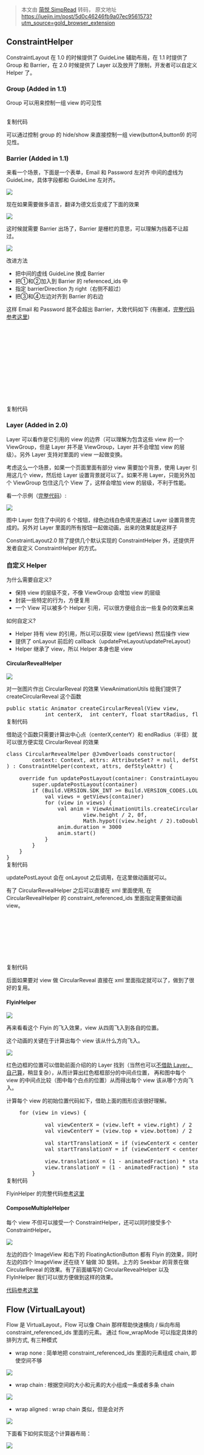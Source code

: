 > 本文由 [简悦 SimpRead](http://ksria.com/simpread/) 转码， 原文地址 https://juejin.im/post/5d0c46246fb9a07ec9561573?utm_source=gold_browser_extension

## ConstraintHelper

ConstraintLayout 在 1.0 的时候提供了 GuideLine 辅助布局，在 1.1 时提供了 Group 和 Barrier，在 2.0 时候提供了 Layer 以及放开了限制，开发者可以自定义 Helper 了。

### Group (Added in 1.1)

Group 可以用来控制一组 view 的可见性

<pre>    <android.support.constraint.Group
              android:id="@+id/group"
              android:layout_width="wrap_content"
              android:layout_height="wrap_content"
              android:visibility="visible"
              app:constraint_referenced_ids="button4,button9" />
复制代码
</pre>

可以通过控制 group 的 hide/show 来直接控制一组 view(button4,button9) 的可见性。

### Barrier (Added in 1.1)

来看一个场景，下面是一个表单，Email 和 Password 左对齐 中间的虚线为 GuideLine，具体字段都和 GuideLine 左对齐。

![](https://user-gold-cdn.xitu.io/2019/6/20/16b7364b1b495483?imageView2/0/w/1280/h/960/format/webp/ignore-error/1)

现在如果需要做多语言，翻译为德文后变成了下面的效果

![](https://user-gold-cdn.xitu.io/2019/6/20/16b7364b1b5f6c14?imageView2/0/w/1280/h/960/format/webp/ignore-error/1)

这时候就需要 Barrier 出场了，Barrier 是栅栏的意思，可以理解为挡着不让超过。

![](https://user-gold-cdn.xitu.io/2019/6/20/16b7364b1c7a4a19?imageView2/0/w/1280/h/960/format/webp/ignore-error/1)

改进方法

*   把中间的虚线 GuideLine 换成 Barrier
*   把①和②加入到 Barrier 的 referenced_ids 中
*   指定 barrierDirection 为 right（右侧不超过）
*   把③和④左边对齐到 Barrier 的右边

这样 Email 和 Password 就不会超出 Barrier，大致代码如下 (有删减，[完整代码参考这里](https://link.juejin.im?target=https%3A%2F%2Fgithub.com%2Ffeng0403%2FConstraintLayoutSamples%2Fblob%2Fmaster%2Fapp%2Fsrc%2Fmain%2Fres%2Flayout%2Factivity_main3.xml))

<pre><?xml version="1.0" encoding="utf-8"?>
<android.support.constraint.ConstraintLayout>
    <TextView
        android:id="@+id/tv_email"
        app:layout_constraintBottom_toTopOf="@+id/tv_password"
        app:layout_constraintStart_toStartOf="@+id/tv_password"
        app:layout_constraintTop_toTopOf="parent"
        tools:text="E-mail Addresse" />

    <EditText
        android:id="@+id/et_email"
        android:text="me@gmail.com"
        app:layout_constraintBaseline_toBaselineOf="@+id/tv_email"
        app:layout_constraintStart_toEndOf="@+id/barrier" />

    <TextView
        android:id="@+id/tv_password"
        app:layout_constraintBottom_toBottomOf="parent"
        app:layout_constraintTop_toBottomOf="@+id/tv_email" />

    <EditText
        android:id="@+id/et_password"
        android:inputType="textPassword"
        android:text="2321321"
        app:layout_constraintBaseline_toBaselineOf="@+id/tv_password"
        app:layout_constraintStart_toEndOf="@+id/barrier" />

    <android.support.constraint.Barrier
        android:id="@+id/barrier"
        app:barrierDirection="right"
        app:constraint_referenced_ids="tv_email,tv_password" />

</android.support.constraint.ConstraintLayout>
复制代码
</pre>

### Layer (Added in 2.0)

Layer 可以看作是它引用的 view 的边界（可以理解为包含这些 view 的一个 ViewGroup，但是 Layer 并不是 ViewGroup，Layer 并不会增加 view 的层级）。另外 Layer 支持对里面的 view 一起做变换。

考虑这么一个场景，如果一个页面里面有部分 view 需要加个背景，使用 Layer 引用这几个 view，然后给 Layer 设置背景就可以了。如果不用 Layer，只能另外加个 ViewGroup 包住这几个 View 了，这样会增加 view 的层级，不利于性能。

看一个示例（[完整代码](https://link.juejin.im?target=https%3A%2F%2Fgithub.com%2Ffeng0403%2FConstraintLayoutSamples%2Fblob%2Fmaster%2Fapp%2Fsrc%2Fmain%2Fjava%2Fcn%2Ffeng%2Fconstraintlayoutsample%2Factivity%2FLayerActivity.kt)）:

![](https://user-gold-cdn.xitu.io/2019/6/20/16b7364b1df0f985?imageslim)

图中 Layer 包住了中间的 6 个按钮，绿色边线白色填充是通过 Layer 设置背景完成的。另外对 Layer 里面的所有按钮一起做动画，出来的效果就是这样子

ConstraintLayout2.0 除了提供几个默认实现的 ConstraintHelper 外，还提供开发者自定义 ConstraintHelper 的方式。

### 自定义 Helper

为什么需要自定义?

*   保持 view 的层级不变，不像 ViewGroup 会增加 view 的层级
*   封装一些特定的行为，方便复用
*   一个 View 可以被多个 Helper 引用，可以很方便组合出一些复杂的效果出来

如何自定义?

*   Helper 持有 view 的引用，所以可以获取 view (getViews) 然后操作 view
*   提供了 onLayout 前后的 callback（updatePreLayout/updatePreLayout）
*   Helper 继承了 view，所以 Helper 本身也是 view

#### CircularRevealHelper

![](https://user-gold-cdn.xitu.io/2019/6/20/16b7364b1e037ba5?imageslim)

对一张图片作出 CircularReveal 的效果 ViewAnimationUtils 给我们提供了 createCircularReveal 这个函数

<pre>public static Animator createCircularReveal(View view,
            int centerX,  int centerY, float startRadius, float endRadius) 
复制代码
</pre>

借助这个函数只需要计算出中心点（centerX,centerY）和 endRadius（半径）就可以很方便实现 CircularReveal 的效果

<pre>class CircularRevealHelper @JvmOverloads constructor(
        context: Context, attrs: AttributeSet? = null, defStyleAttr: Int = 0
) : ConstraintHelper(context, attrs, defStyleAttr) {

    override fun updatePostLayout(container: ConstraintLayout) {
        super.updatePostLayout(container)
        if (Build.VERSION.SDK_INT >= Build.VERSION_CODES.LOLLIPOP) {
            val views = getViews(container)
            for (view in views) {
                val anim = ViewAnimationUtils.createCircularReveal(view, view.width / 2,
                        view.height / 2, 0f,
                        Math.hypot((view.height / 2).toDouble(), (view.width / 2).toDouble()).toFloat())
                anim.duration = 3000
                anim.start()
            }
        }
    }
}
复制代码
</pre>

updatePostLayout 会在 onLayout 之后调用，在这里做动画就可以。

有了 CircularRevealHelper 之后可以直接在 xml 里面使用, 在 CircularRevealHelper 的 constraint_referenced_ids 里面指定需要做动画 view。

<pre><?xml version="1.0" encoding="utf-8"?>
<android.support.constraint.ConstraintLayout xmlns:android="http://schemas.android.com/apk/res/android"
    xmlns:app="http://schemas.android.com/apk/res-auto"
    xmlns:tools="http://schemas.android.com/tools"
    android:layout_width="match_parent"
    android:layout_height="match_parent">

    <ImageView
        android:id="@+id/img_mario"
        android:layout_width="wrap_content"
        android:layout_height="wrap_content"
        app:layout_constraintBottom_toBottomOf="parent"
        app:layout_constraintEnd_toEndOf="parent"
        app:layout_constraintStart_toStartOf="parent"
        app:layout_constraintTop_toTopOf="parent"
        app:srcCompat="@drawable/mario" />

    <cn.feng.constraintLayout2.helps.CircularRevealHelper
        android:id="@+id/helper"
        android:layout_width="wrap_content"
        android:layout_height="wrap_content"
        app:constraint_referenced_ids="img_mario"
        tools:ignore="MissingConstraints" />

</android.support.constraint.ConstraintLayout>
复制代码
</pre>

后面如果要对 view 做 CircularReveal 直接在 xml 里面指定就可以了，做到了很好的复用。

#### FlyinHelper

![](https://user-gold-cdn.xitu.io/2019/6/20/16b7364b1d3586bd?imageslim)

再来看看这个 Flyin 的飞入效果，view 从四周飞入到各自的位置。

这个动画的关键在于计算出每个 view 该从什么方向飞入。

![](https://user-gold-cdn.xitu.io/2019/6/20/16b7364b50a10938?imageView2/0/w/1280/h/960/format/webp/ignore-error/1)

红色边框的位置可以借助前面介绍的的 Layer 找到（当然也可以[不借助 Layer，自己算](https://link.juejin.im?target=https%3A%2F%2Fgithub.com%2Ffeng0403%2FConstraintLayoutSamples%2Fblob%2Fmaster%2Fapp%2Fsrc%2Fmain%2Fjava%2Fcn%2Ffeng%2Fconstraintlayoutsample%2Fhelps%2FFlyinHelper.kt)，稍显复杂），从而计算出红色框框部分的中间点位置， 再和图中每个 view 的中间点比较（图中每个白点的位置）从而得出每个 view 该从哪个方向飞入。

计算每个 view 的初始位置代码如下，借助上面的图形应该很好理解。

<pre>    for (view in views) {

            val viewCenterX = (view.left + view.right) / 2
            val viewCenterY = (view.top + view.bottom) / 2

            val startTranslationX = if (viewCenterX < centerPoint.x) -2000f else 2000f
            val startTranslationY = if (viewCenterY < centerPoint.y) -2000f else 2000f

            view.translationX = (1 - animatedFraction) * startTranslationX
            view.translationY = (1 - animatedFraction) * startTranslationY
        }
复制代码
</pre>

FlyinHelper 的完整代码[参考这里](https://link.juejin.im?target=https%3A%2F%2Fgithub.com%2Ffeng0403%2FConstraintLayoutSamples%2Fblob%2Fmaster%2Fapp%2Fsrc%2Fmain%2Fjava%2Fcn%2Ffeng%2Fconstraintlayoutsample%2Fhelps%2FFlyin2Helper.kt)

#### ComposeMultipleHelper

每个 view 不但可以接受一个 ConstraintHelper，还可以同时接受多个 ConstraintHelper。

![](https://user-gold-cdn.xitu.io/2019/6/20/16b7364b540a1cf8?imageslim)

左边的四个 ImageView 和右下的 FloatingActionButton 都有 Flyin 的效果，同时左边的四个 ImageView 还在绕 Y 轴做 3D 旋转。上方的 Seekbar 的背景在做 CircularReveal 的效果。有了前面编写的 CircularRevealHelper 以及 FlyInHelper 我们可以很方便做到这样的效果。

[代码参考这里](https://link.juejin.im?target=https%3A%2F%2Fgithub.com%2Ffeng0403%2FConstraintLayoutSamples%2Fblob%2Fmaster%2Fapp%2Fsrc%2Fmain%2Fres%2Flayout%2Flayout_multiple_helper.xml)

## Flow (VirtualLayout)

Flow 是 VirtualLayout，Flow 可以像 Chain 那样帮助快速横向 / 纵向布局 constraint_referenced_ids 里面的元素。 通过 flow_wrapMode 可以指定具体的排列方式, 有三种模式

*   wrap none : 简单地把 constraint_referenced_ids 里面的元素组成 chain, 即使空间不够

![](https://user-gold-cdn.xitu.io/2019/6/20/16b7364b5693d337?imageView2/0/w/1280/h/960/format/webp/ignore-error/1)

*   wrap chain : 根据空间的大小和元素的大小组成一条或者多条 chain

![](https://user-gold-cdn.xitu.io/2019/6/20/16b7364b5a39cb1d?imageView2/0/w/1280/h/960/format/webp/ignore-error/1)

*   wrap aligned : wrap chain 类似，但是会对齐

![](https://user-gold-cdn.xitu.io/2019/6/20/16b7364b6c30dca9?imageView2/0/w/1280/h/960/format/webp/ignore-error/1)

下面看下如何实现这个计算器布局：

![](https://user-gold-cdn.xitu.io/2019/6/20/16b7364b601f1a6c?imageView2/0/w/1280/h/960/format/webp/ignore-error/1)

<pre><?xml version="1.0" encoding="utf-8"?>
<android.support.constraint.ConstraintLayout xmlns:android="http://schemas.android.com/apk/res/android"
    xmlns:app="http://schemas.android.com/apk/res-auto"
    xmlns:tools="http://schemas.android.com/tools"
    android:layout_width="match_parent"
    android:layout_height="match_parent"
    tools:context=".activity.MainActivity">

    <android.support.constraint.helper.Flow
        android:id="@+id/flow"
        android:layout_width="match_parent"
        android:layout_height="wrap_content"
        android:background="#FFC107"
        android:padding="20dp"
        app:constraint_referenced_ids="tv_num_7,tv_num_8,tv_num_9,tv_num_4,tv_num_5,tv_num_6,tv_num_1,tv_num_2,tv_num_3,tv_num_0,tv_operator_div,tv_dot,tv_operator_times"
        app:flow_horizontalGap="10dp"
        app:flow_maxElementsWrap="3"
        app:flow_verticalGap="10dp"
        app:flow_wrapMode="aligned"
        app:layout_constraintBottom_toBottomOf="parent"
        app:layout_constraintEnd_toEndOf="parent"
        app:layout_constraintStart_toStartOf="parent" />

    <TextView
        android:id="@+id/tv_num_7"
        style="@style/text_view_style"
        android:text="7" />

    <TextView
        android:id="@+id/tv_num_8"
        style="@style/text_view_style"
        android:text="8" />

    <TextView
        android:id="@+id/tv_num_9"
        style="@style/text_view_style"
        android:text="9" />

    <TextView
        android:id="@+id/tv_num_4"
        style="@style/text_view_style"
        android:text="4" />

    <TextView
        android:id="@+id/tv_num_5"
        style="@style/text_view_style"
        android:text="5" />

    <TextView
        android:id="@+id/tv_num_6"
        style="@style/text_view_style"
        android:text="6" />

    <TextView
        android:id="@+id/tv_num_1"
        style="@style/text_view_style"
        android:text="1" />

    <TextView
        android:id="@+id/tv_num_2"
        style="@style/text_view_style"
        android:text="2" />

    <TextView
        android:id="@+id/tv_num_3"
        style="@style/text_view_style"
        android:text="3" />

    <TextView
        android:id="@+id/tv_num_0"
        style="@style/text_view_style"
        android:text="0" />

    <TextView
        android:id="@+id/tv_operator_div"
        style="@style/text_view_style"
        android:text="/"
        tools:layout_editor_absoluteX="156dp"
        tools:layout_editor_absoluteY="501dp" />

    <TextView
        android:id="@+id/tv_operator_times"
        style="@style/text_view_style"
        android:text="*" />

    <TextView
        android:id="@+id/tv_dot"
        style="@style/text_view_style"
        android:text="."
        tools:layout_editor_absoluteX="278dp"
        tools:layout_editor_absoluteY="501dp" />

    <TextView
        android:id="@+id/KE"
        android:layout_width="0dp"
        android:layout_height="0dp"
        android:background="#00BCD4"
        android:gravity="center"
        android:text="Compute"
        android:textColor="@android:color/white"
        android:textSize="24sp"
        app:layout_constraintBottom_toBottomOf="@+id/tv_operator_times"
        app:layout_constraintEnd_toEndOf="@+id/tv_dot"
        app:layout_constraintHorizontal_bias="1.0"
        app:layout_constraintStart_toStartOf="@+id/tv_operator_div"
        app:layout_constraintTop_toTopOf="@+id/tv_operator_times" />

    <TextView
        android:id="@+id/KR"
        android:layout_width="0dp"
        android:layout_height="0dp"
        android:background="#03A9F4"
        android:gravity="right|center_vertical"
        android:paddingEnd="16dp"
        android:text="0"
        android:textColor="@android:color/white"
        android:textSize="58sp"
        app:layout_constraintBottom_toTopOf="@+id/flow"
        app:layout_constraintEnd_toEndOf="@+id/flow"
        app:layout_constraintStart_toStartOf="@+id/flow"
        app:layout_constraintTop_toTopOf="parent" />

</android.support.constraint.ConstraintLayout>
复制代码
</pre>

借助 flow 很快可以布局出来，这里 flow_wrapMode 使用的是 aligned，id 为 KE 的 TextView 可以对齐到 Flow 里面的 view，id 为 KR 的 TextView 可以对齐到 Flow，另外 Flow 也是 ConstraintHelper, 所以 Flow 也是个 View，可以设置背景，padding 等元素。 那么这样布局有什么优势? 这样的布局 view 都在一个层级，不使用 ViewGroup，减少层级。

### 流式 APIs

1.1 之前需要这样修改属性

<pre>    val set = ConstraintSet()
        set.clone(constraintLayout)
        set.setTranslationZ(R.id.image, 32f)
        set.setMargin(R.id.image, ConstraintSet.START, 43)
        set.applyTo(constraintLayout)
复制代码
</pre>

2.0 提供了 ConstraintProperties 可以使用流式 API 修改属性

<pre> val properties = ConstraintProperties(findViewById(R.id.image))
        properties.translationZ(32f)
                .margin(ConstraintSet.START, 43)
                .apply()
复制代码
</pre>

### MotionLayout

关于 MotionLayout 可以参考 ConstraintLayout 开发者 Nicolas Roard 写的系列文章，

[Introduction to MotionLayout (part I)](https://link.juejin.im?target=https%3A%2F%2Fmedium.com%2Fgoogle-developers%2Fintroduction-to-motionlayout-part-i-29208674b10d)

[Introduction to MotionLayout (part II)](https://link.juejin.im?target=https%3A%2F%2Fmedium.com%2Fgoogle-developers%2Fintroduction-to-motionlayout-part-ii-a31acc084f59)

[Introduction to MotionLayout (part III)](https://link.juejin.im?target=https%3A%2F%2Fmedium.com%2Fgoogle-developers%2Fintroduction-to-motionlayout-part-iii-47cd64d51a5)

[Defining motion paths in MotionLayout](https://link.juejin.im?target=https%3A%2F%2Fmedium.com%2Fgoogle-developers%2Fdefining-motion-paths-in-motionlayout-6095b874d37)

完整代码参考 [Github](https://link.juejin.im?target=https%3A%2F%2Fgithub.com%2Ffeng0403%2FConstraintLayoutSamples)，喜欢的话 star 哦

参考资料

[ConstraintLayout Deep Dive (Android Dev Summit '18)](https://link.juejin.im?target=https%3A%2F%2Fwww.youtube.com%2Fwatch%3Fv%3DP9Zstbk0lPw)

[ConstraintLayout 2.0 by Nicolas Roard and John Hoford, Google EN](https://link.juejin.im?target=https%3A%2F%2Fwww.youtube.com%2Fwatch%3Fv%3DW39H7972buY)

[What's New in ConstraintLayout (Google I/O'19)](https://link.juejin.im?target=https%3A%2F%2Fwww.youtube.com%2Fwatch%3Fv%3D29gLA90m6Gk%26list%3DPLWz5rJ2EKKc9FfSQIRXEWyWpHD6TtwxMM%26index%3D37)